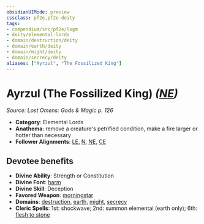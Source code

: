 ```yaml
---
obsidianUIMode: preview
cssclass: pf2e,pf2e-deity
tags:
- compendium/src/pf2e/logm
- deity/elemental-lords
- domain/destruction/deity
- domain/earth/deity
- domain/might/deity
- domain/secrecy/deity
aliases: ["Ayrzul", "The Fossilized King"]
---
```

# Ayrzul (The Fossilized King) *([NE](/rules/traits/neutral-evil-b1.md))*  
*Source: Lost Omens: Gods & Magic p. 126*  

- **Category**: Elemental Lords
- **Anathema**: remove a creature's petrified condition, make a fire larger or hotter than necessary
- **Follower Alignments**: [LE](/rules/traits/lawful-evil-b1.md), [N](/rules/traits/neutral-b1.md), [NE](/rules/traits/neutral-evil-b1.md), [CE](/rules/traits/chaotic-evil-b1.md)

## Devotee benefits

- **Divine Ability**: Strength or Constitution
- **Divine Font**: [harm](/compendium/spells/harm.md)
- **Divine Skill**: Deception
- **Favored Weapon**: [morningstar](/compendium/equipment/items/morningstar.md)
- **Domains**: [destruction](/compendium/setting/domains.md#Destruction), [earth](/compendium/setting/domains.md#Earth), [might](/compendium/setting/domains.md#Might), [secrecy](/compendium/setting/domains.md#Secrecy)
- **Cleric Spells**: 1st: shockwave; 2nd: summon elemental (earth only); 6th: [flesh to stone](/compendium/spells/flesh-to-stone.md)